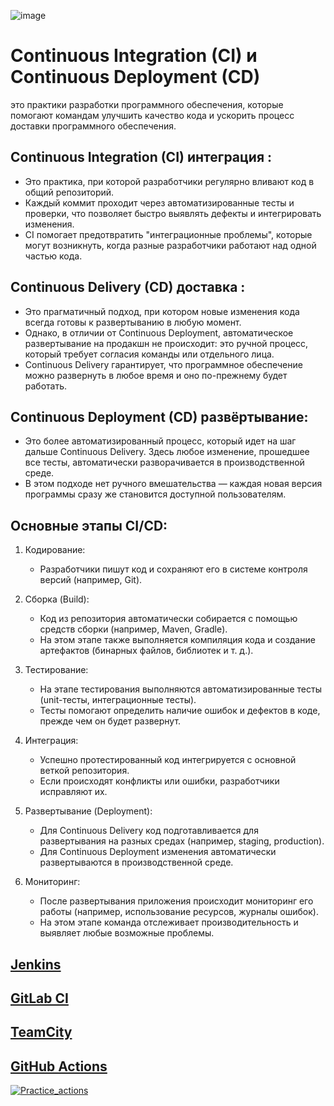 ![image](https://github.com/user-attachments/assets/4823a4b8-1f0a-4bc0-8812-3e339efe3a6a)

# Continuous Integration (CI) и Continuous Deployment (CD) 
это практики разработки программного обеспечения, которые помогают командам улучшить качество кода и ускорить процесс доставки программного обеспечения.

## Continuous Integration (CI) интеграция :  
- Это практика, при которой разработчики регулярно вливают код в общий репозиторий. 
- Каждый коммит проходит через автоматизированные тесты и проверки, что позволяет быстро выявлять дефекты и интегрировать изменения.
- CI помогает предотвратить "интеграционные проблемы", которые могут возникнуть, когда разные разработчики работают над одной частью кода.

## Continuous Delivery (CD) доставка : 
- Это прагматичный подход, при котором новые изменения кода всегда готовы к развертыванию в любую момент.
- Однако, в отличии от Continuous Deployment, автоматическое развертывание на продакшн не происходит: это ручной процесс, который требует согласия команды или отдельного лица. 
- Continuous Delivery гарантирует, что программное обеспечение можно развернуть в любое время и оно по-прежнему будет работать.

## Continuous Deployment (CD) развёртывание:
- Это более автоматизированный процесс, который идет на шаг дальше Continuous Delivery. Здесь любое изменение, прошедшее все тесты, автоматически разворачивается в производственной среде.
- В этом подходе нет ручного вмешательства — каждая новая версия программы сразу же становится доступной пользователям.

## Основные этапы CI/CD:

1. Кодирование:
   - Разработчики пишут код и сохраняют его в системе контроля версий (например, Git).

2. Сборка (Build):
   - Код из репозитория автоматически собирается с помощью средств сборки (например, Maven, Gradle).
   - На этом этапе также выполняется компиляция кода и создание артефактов (бинарных файлов, библиотек и т. д.).

3. Тестирование:
   - На этапе тестирования выполняются автоматизированные тесты (unit-тесты, интеграционные тесты).
   - Тесты помогают определить наличие ошибок и дефектов в коде, прежде чем он будет развернут.

4. Интеграция:
   - Успешно протестированный код интегрируется с основной веткой репозитория.
   - Если происходят конфликты или ошибки, разработчики исправляют их.

5. Развертывание (Deployment):
   - Для Continuous Delivery код подготавливается для развертывания на разных средах (например, staging, production).
   - Для Continuous Deployment изменения автоматически развертываются в производственной среде.

6. Мониторинг:
   - После развертывания приложения происходит мониторинг его работы (например, использование ресурсов, журналы ошибок).
   - На этом этапе команда отслеживает производительность и выявляет любые возможные проблемы.

## [Jenkins](https://github.com/Wireflex/CI-CD/blob/7ade2650a8f51ed0a84bf1c25ef5bee920f265f2/Jenkins/README.md)

## [GitLab CI](https://github.com/Wireflex/CI-CD/tree/7ade2650a8f51ed0a84bf1c25ef5bee920f265f2/GitLab)

## [TeamCity](https://github.com/Wireflex/CI-CD/tree/3469a629e1b08a9f3952418724388a901a49a2fb/TeamCity)

## [GitHub Actions ](https://github.com/Wireflex/CI-CD/tree/704827363c45f2fd46b6450152110e679f8ca004/GitHubActions)

[![Practice_actions](https://github.com/Wireflex/CI-CD/actions/workflows/main.yml/badge.svg)](https://github.com/Wireflex/CI-CD/actions/workflows/main.yml)
